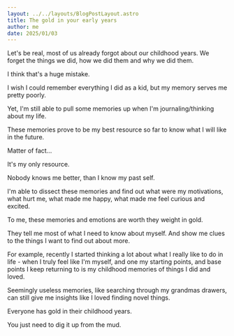 ```yaml
---
layout: ../../layouts/BlogPostLayout.astro
title: The gold in your early years
author: me
date: 2025/01/03
---
```


Let's be real, most of us already forgot about our childhood years. We forget the things we did, how we did them and why we did them.

I think that's a huge mistake.

I wish I could remember everything I did as a kid, but my memory serves me pretty poorly.

Yet, I'm still able to pull some memories up when I'm journaling/thinking about my life.

These memories prove to be my best resource so far to know what I will like in the future.

Matter of fact...

It's my only resource.

Nobody knows me better, than I know my past self.

I'm able to dissect these memories and find out what were my motivations, what hurt me, what made me happy, what made me feel curious and excited.

To me, these memories and emotions are worth they weight in gold.

They tell me most of what I need to know about myself. And show me clues to the things I want to find out about more.

For example, recently I started thinking a lot about what I really like to do in life - when I truly feel like I'm myself, and one my starting points, and base points I keep returning to is my childhood memories of things I did and loved.

Seemingly useless memories, like searching through my grandmas drawers, can still give me insights like I loved finding novel things.

Everyone has gold in their childhood years.

You just need to dig it up from the mud.
